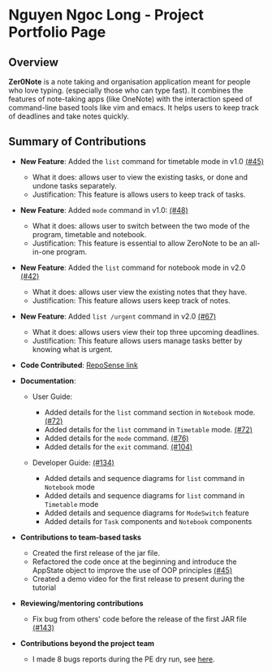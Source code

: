 # Nguyen Ngoc Long  - Project Portfolio Page

## Overview

**Zer0Note** is a note taking and organisation application meant for people who love typing. (especially those who can type fast).
It combines the features of note-taking apps (like OneNote) with the interaction speed of command-line based tools like vim and emacs.
It helps users to keep track of deadlines and take notes quickly.

## Summary of Contributions

- **New Feature**: Added the `list` command for timetable mode in v1.0 [(#45)](https://github.com/AY2021S1-CS2113T-T12-3/tp/pull/45)
    - What it does: allows user to view the existing tasks, or done and undone tasks separately.
    - Justification: This feature is allows users to keep track of tasks. 
- **New Feature**: Added `mode` command in v1.0: [(#48)](https://github.com/AY2021S1-CS2113T-T12-3/tp/pull/48)
    - What it does: allows user to switch between the two mode of the program, timetable and notebook.
    - Justification: This feature is essential to allow ZeroNote to be an all-in-one program.
- **New Feature**: Added the `list` command for notebook mode in v2.0 [(#42)](https://github.com/AY2021S1-CS2113T-T12-3/tp/pull/42)
    - What it does: allows user view the existing notes that they have.
    - Justification: This feature allows users keep track of notes. 
- **New Feature**: Added `list /urgent` command in v2.0 [(#67)](https://github.com/AY2021S1-CS2113T-T12-3/tp/pull/67)
    - What it does: allows users view their top three upcoming deadlines.
    - Justification: This feature allows users manage tasks better by knowing what is urgent.
     
- **Code Contributed**: [RepoSense link](https://nus-cs2113-ay2021s1.github.io/tp-dashboard/#breakdown=true&search=longngng&sort=groupTitle&sortWithin=title&since=2020-09-27&timeframe=commit&mergegroup=&groupSelect=groupByRepos&checkedFileTypes=docs~functional-code~test-code~other)

- **Documentation**:
    - User Guide: 
        - Added details for the `list` command section in `Notebook` mode. [(#72)](https://github.com/AY2021S1-CS2113T-T12-3/tp/pull/72)
        - Added details for the `list` command in `Timetable` mode. [(#72)](https://github.com/AY2021S1-CS2113T-T12-3/tp/pull/72)
        - Added details for the `mode` command. [(#76)](https://github.com/AY2021S1-CS2113T-T12-3/tp/pull/72)
        - Added details for the `exit` command. [(#104)](https://github.com/AY2021S1-CS2113T-T12-3/tp/pull/72)
    
    - Developer Guide: [(#134)](https://github.com/AY2021S1-CS2113T-T12-3/tp/pull/134)
        - Added details and sequence diagrams for `list` command in `Notebook` mode
        - Added details and sequence diagrams for `list` command in `Timetable` mode
        - Added details and sequence diagrams for `ModeSwitch` feature
        - Added details for `Task` components and `Notebook` components

- **Contributions to team-based tasks**

    - Created the first release of the jar file.
    - Refactored the code once at the beginning and introduce the AppState object to improve the use of OOP principles
    [(#45)](https://github.com/AY2021S1-CS2113T-T12-3/tp/pull/45)
    - Created a demo video for the first release to present during the tutorial

- **Reviewing/mentoring contributions**

    - Fix bug from others' code before the release of the first JAR file [(#143)](https://github.com/AY2021S1-CS2113T-T12-3/tp/pull/143)

- **Contributions beyond the project team**
 
    -  I made 8 bugs reports during the PE dry run, see [here](https://github.com/longngng/ped/issues). 